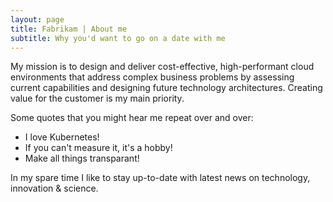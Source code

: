 ```yaml
---
layout: page
title: Fabrikam | About me
subtitle: Why you'd want to go on a date with me
---
```


My mission is to design and deliver cost-effective, high-performant cloud environments that address complex business problems by assessing current capabilities and designing future technology architectures. Creating value for the customer is my main priority.

Some quotes that you might hear me repeat over and over:
- I love Kubernetes!
- If you can't measure it, it's a hobby!
- Make all things transparant!

In my spare time I like to stay up-to-date with latest news on technology, innovation & science.
